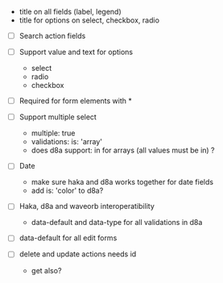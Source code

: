 - title on all fields (label, legend)
- title for options on select, checkbox, radio





- [ ] Search action fields
- [ ] Support value and text for options
  - select
  - radio
  - checkbox

- [ ] Required for form elements with <span class="required">*</span>

- [ ] Support multiple select
  - multiple: true
  - validations: is: 'array'
  - does d8a support: in for arrays (all values must be in) ?

- [ ] Date
  - make sure haka and d8a works together for date fields
  - add is: 'color' to d8a?

- [ ] Haka, d8a and waveorb interoperatibility
  - data-default and data-type for all validations in d8a

- [ ] data-default for all edit forms

- [ ] delete and update actions needs id
  - get also?